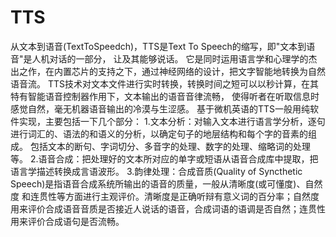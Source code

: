 # TTS
从文本到语音(TextToSpeedch)，TTS是Text To Speech的缩写，即"文本到语音"是人机对话的一部分，
让及其能够说话。
它是同时运用语言学和心理学的杰出之作，在内置芯片的支持之下，通过神经网络的设计，把文字智能地转换为自然语音流。
TTS技术对文本文件进行实时转换，转换时间之短可以以秒计算，在其特有智能语音控制器作用下，文本输出的语音音律流畅，
使得听者在听取信息时感觉自然，毫无机器语音输出的冷漠与生涩感。
基于微机英语的TTS一般用纯软件实现，主要包括一下几个部分：
1.文本分析：对输入文本进行语言学分析，逐句进行词汇的、语法的和语义的分析，以确定句子的地层结构和每个字的音素的组成。
包括文本的断句、字词切分、多音字的处理、数字的处理、缩略词的处理等。
2.语音合成：把处理好的文本所对应的单字或短语从语音合成库中提取，把语言学描述转换成言语波形。
3.韵律处理：合成音质(Quality of Syncthetic Speech)是指语音合成系统所输出的语音的质量，一般从清晰度(或可懂度)、自然度
和连贯性等方面进行主观评价。清晰度是正确听辩有意义词的百分率；自然度用来评价合成语音音质是否接近人说话的语音，合成词语的语调是否自然；连贯性用来评价合成语句是否流畅。
